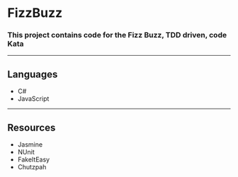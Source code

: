 # FizzBuzz
### This project contains code for the Fizz Buzz, TDD driven, code Kata

---
## Languages
* C#
* JavaScript

---
## Resources
* Jasmine
* NUnit
* FakeItEasy
* Chutzpah

